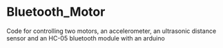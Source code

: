 # Bluetooth_Motor
 Code for controlling two motors, an accelerometer, an ultrasonic distance sensor and an HC-05 bluetooth module with an arduino
